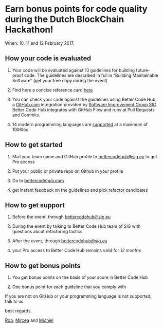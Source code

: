 # Earn bonus points for code quality during the Dutch BlockChain Hackathon!

When: 10, 11 and 12 February 2017.


## How your code is evaluated

1. Your code will be evaluated against 10 guidelines for building future-proof code. The guidelines are described in full in “Building Maintainable Software” (get your free copy during the event)

2. Find here a concise reference card [here](https://cdn-images-1.medium.com/max/1200/1*TS-ZTeI7sQS7dy_AlMqSXQ.png)

3. You can check your code against the guidelines using Better Code Hub, a [GitHub.com](https://Github.com) integration provided by [Software Improvement Group SIG](https://www.sig.eu). Better Code Hub integrates with GitHub Flow and runs at Pull Requests and Commits.

4. 14 modern programming languages are [supported](https://bettercodehub.com/docs/configuration-manual) at a maximum of 100Kloc


## How to get started

1. Mail your team name and GitHub profile to bettercodehub@sig.eu to get Pro access

2. Put your public or private repo on Github in your profile

3. Go to [bettercodehub.com](https://bettercodehub.com) 

4. get instant feedback on the guidelines and pick refactor candidates



## How to get support

1. Before the event, through bettercodehub@sig.eu

2. During the event by talking to Better Code Hub team of SIG with questions about refactoring tactics

3. After the event, through bettercodehub@sig.eu 

4. your Pro access to Better Code Hub remains valid for *12 months*


## How to get bonus points

1. You get bonus points on the basis of your score in Better Code Hub

2. One bonus point for each guideline that you comply with

If you are not on GitHub or your programming language is not supported, talk to us

best regards, 

[Rob](https://github.com/robvanderleek), [Mircea](https://github.com/mcadariu) and [Michiel](https://github.com/michielcuijpers)
